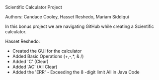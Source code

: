 Scientific Calculator Project

Authors: Candace Cooley, Hasset Reshedo, Mariam Siddiqui

In this bonus project we are navigating GitHub while creating a Scientific calculator.

Hasset Reshedo:
- Created the GUI for the calculator
- Added Basic Operations (+,-,*, & /)
- Added 'C' (Clear)
- Added 'AC' (All Clear)
- Added the 'ERR' - Exceeding the 8 -digit limit
All in Java Code



